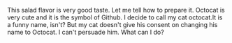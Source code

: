 This salad flavor is very good taste.
Let me tell how to prepare it.
Octocat is very cute and it is the symbol of Github.
I decide to call my cat octocat.It is a funny name, isn't?
But my cat doesn't give his consent on changing his name to Octocat. I can't persuade him. What can I do?
